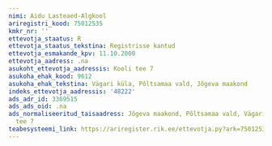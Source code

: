 ```yaml
---
nimi: Aidu Lasteaed-Algkool
ariregistri_kood: 75012535
kmkr_nr: ''
ettevotja_staatus: R
ettevotja_staatus_tekstina: Registrisse kantud
ettevotja_esmakande_kpv: 11.10.2000
ettevotja_aadress: .na
asukoht_ettevotja_aadressis: Kooli tee 7
asukoha_ehak_kood: 9612
asukoha_ehak_tekstina: Vägari küla, Põltsamaa vald, Jõgeva maakond
indeks_ettevotja_aadressis: '48222'
ads_adr_id: 3369515
ads_ads_oid: .na
ads_normaliseeritud_taisaadress: Jõgeva maakond, Põltsamaa vald, Vägari küla, Kooli
  tee 7
teabesysteemi_link: https://ariregister.rik.ee/ettevotja.py?ark=75012535&ref=rekvisiidid
---
```

